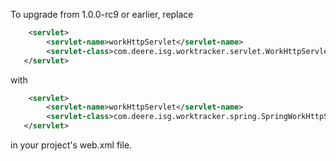 
To upgrade from 1.0.0-rc9 or earlier, replace  

```xml
    <servlet>
        <servlet-name>workHttpServlet</servlet-name>
        <servlet-class>com.deere.isg.worktracker.servlet.WorkHttpServlet</servlet-class>
   </servlet>
```

with

```xml
    <servlet>
        <servlet-name>workHttpServlet</servlet-name>
        <servlet-class>com.deere.isg.worktracker.spring.SpringWorkHttpServlet</servlet-class>
   </servlet>
```

in your project's web.xml file.
